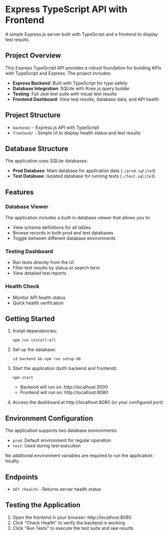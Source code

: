 # Express TypeScript API with Frontend

A simple Express.js server built with TypeScript and a frontend to display test results.

## Project Overview

This Express TypeScript API provides a robust foundation for building APIs with TypeScript and Express. The project includes:

- **Express Backend**: Built with TypeScript for type safety
- **Database Integration**: SQLite with Knex.js query builder
- **Testing**: Full Jest test suite with visual test results
- **Frontend Dashboard**: View test results, database data, and API health

## Project Structure

- `backend/` - Express.js API with TypeScript
- `frontend/` - Simple UI to display health status and test results

## Database Structure

The application uses SQLite databases:

- **Prod Database**: Main database for application data (`./prod.sqlite3`)
- **Test Database**: Isolated database for running tests (`./test.sqlite3`)

## Features

### Database Viewer

The application includes a built-in database viewer that allows you to:

- View schema definitions for all tables
- Browse records in both prod and test databases
- Toggle between different database environments

### Testing Dashboard

- Run tests directly from the UI
- Filter test results by status or search term
- View detailed test reports

### Health Check

- Monitor API health status
- Quick health verification

## Getting Started

1. Install dependencies:

   ```
   npm run install:all
   ```

2. Set up the database:

   ```
   cd backend && npm run setup-db
   ```

3. Start the application (both backend and frontend):

   ```
   npm start
   ```

   - Backend will run on: http://localhost:3000
   - Frontend will run on: http://localhost:8080

4. Access the dashboard at http://localhost:8080 (or your configured port)

## Environment Configuration

The application supports two database environments:

- `prod`: Default environment for regular operation
- `test`: Used during test execution

No additional environment variables are required to run the application locally.

## Endpoints

- `GET /health` - Returns server health status

## Testing the Application

1. Open the frontend in your browser: http://localhost:8080
2. Click "Check Health" to verify the backend is working
3. Click "Run Tests" to execute the test suite and see results
